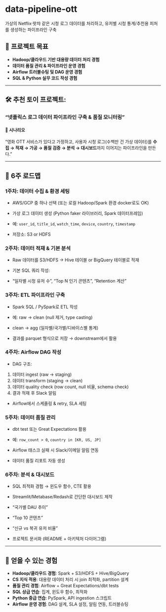 # data-pipeline-ott
가상의 Netflix·왓챠 같은 시청 로그 데이터를 처리하고, 유저별 시청 통계/추천용 피처를 생성하는 파이프라인 구축


## 🎯 프로젝트 목표

* **Hadoop/클라우드 기반 대용량 데이터 처리 경험**
* **데이터 품질 관리 & 파이프라인 운영 경험**
* **Airflow 트러블슈팅 및 DAG 운영 경험**
* **SQL & Python 실무 코드 작성 경험**

---

## 🛠 추천 토이 프로젝트:

### **“넷플릭스 로그 데이터 파이프라인 구축 & 품질 모니터링”**

#### 📌 시나리오

“영화 OTT 서비스가 있다고 가정하고,
사용자 시청 로그(수백만 건 가상 데이터)를 **수집 → 적재 → 가공 → 품질 검증 → 분석 → 대시보드**까지 이어지는 파이프라인을 만든다.”

---

## 📅 6주 로드맵

### **1주차: 데이터 수집 & 환경 세팅**

* AWS/GCP 중 하나 선택 (또는 로컬 Hadoop/Spark 환경 docker로도 OK)
* 가상 로그 데이터 생성 (Python faker 라이브러리, Spark 데이터프레임)

* 예: `user_id`, `title_id`, `watch_time`, `device`, `country`, `timestamp`
* 저장소: S3 or HDFS

### **2주차: 데이터 적재 & 기본 분석**

* Raw 데이터를 S3/HDFS → Hive 테이블 or BigQuery 테이블로 적재
* 기본 SQL 쿼리 작성:

* “일자별 시청 유저 수”, “Top N 인기 콘텐츠”, “Retention 계산”

### **3주차: ETL 파이프라인 구축**

* Spark SQL / PySpark로 ETL 작성

* 예: raw → clean (null 제거, type casting)
* clean → agg (일자별/국가별/디바이스별 통계)
* 결과를 parquet 형식으로 저장 → downstream에서 활용

### **4주차: Airflow DAG 작성**

* DAG 구조:

1. 데이터 ingest (raw → staging)
2. 데이터 transform (staging → clean)
3. 데이터 quality check (row count, null 비율, schema check)
4. 결과 적재 후 Slack 알림

* Airflow에서 스케줄링 & retry, SLA 세팅

### **5주차: 데이터 품질 관리**

* dbt test 또는 Great Expectations 활용

* 예: `row_count > 0`, `country in [KR, US, JP]`
* Airflow 태스크 실패 시 Slack/이메일 알림 연동
* 데이터 품질 리포트 자동 생성

### **6주차: 분석 & 대시보드**

* SQL 최적화 경험 → 윈도우 함수, CTE 활용
* Streamlit/Metabase/Redash로 간단한 대시보드 제작

* “국가별 DAU 추이”
* “Top 10 콘텐츠”
* “신규 vs 복귀 유저 비율”
* 프로젝트 문서화 (README + 아키텍처 다이어그램)

---

## 🚀 얻을 수 있는 경험

* **Hadoop/클라우드 경험**: Spark + S3/HDFS + Hive/BigQuery
* **CS 지식 적용**: 대용량 데이터 처리 시 join 최적화, partition 설계
* **품질 관리 경험**: Airflow + Great Expectations/dbt tests
* **SQL 상급 연습**: 집계, 윈도우 함수, 최적화
* **Python 중급 연습**: PySpark, API ingestion 스크립트
* **Airflow 운영 경험**: DAG 설계, SLA 설정, 알림 연동, 트러블슈팅